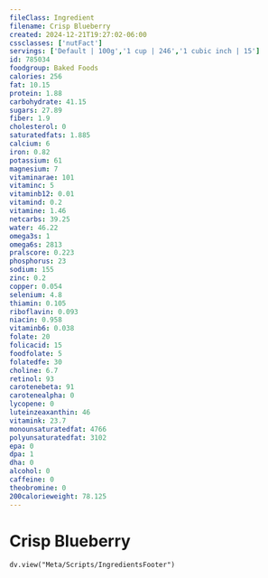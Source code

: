 ```yaml
---
fileClass: Ingredient
filename: Crisp Blueberry
created: 2024-12-21T19:27:02-06:00
cssclasses: ['nutFact']
servings: ['Default | 100g','1 cup | 246','1 cubic inch | 15']
id: 785034
foodgroup: Baked Foods
calories: 256
fat: 10.15
protein: 1.88
carbohydrate: 41.15
sugars: 27.89
fiber: 1.9
cholesterol: 0
saturatedfats: 1.885
calcium: 6
iron: 0.82
potassium: 61
magnesium: 7
vitaminarae: 101
vitaminc: 5
vitaminb12: 0.01
vitamind: 0.2
vitamine: 1.46
netcarbs: 39.25
water: 46.22
omega3s: 1
omega6s: 2813
pralscore: 0.223
phosphorus: 23
sodium: 155
zinc: 0.2
copper: 0.054
selenium: 4.8
thiamin: 0.105
riboflavin: 0.093
niacin: 0.958
vitaminb6: 0.038
folate: 20
folicacid: 15
foodfolate: 5
folatedfe: 30
choline: 6.7
retinol: 93
carotenebeta: 91
carotenealpha: 0
lycopene: 0
luteinzeaxanthin: 46
vitamink: 23.7
monounsaturatedfat: 4766
polyunsaturatedfat: 3102
epa: 0
dpa: 1
dha: 0
alcohol: 0
caffeine: 0
theobromine: 0
200calorieweight: 78.125
---
```


# Crisp Blueberry

```dataviewjs
dv.view("Meta/Scripts/IngredientsFooter")
```